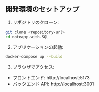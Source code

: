 ## 開発環境のセットアップ

1. リポジトリのクローン:

```sh
git clone <repository-url>
cd noteapp-with-SQL
```

2. アプリケーションの起動:

```sh
docker-compose up --build
```

3. ブラウザでアクセス:

- フロントエンド: http://localhost:5173
- バックエンド API: http://localhost:3001
